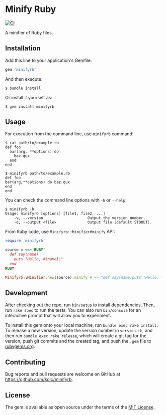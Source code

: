 # Minify Ruby

[![CI](https://github.com/koic/minifyrb/actions/workflows/test.yml/badge.svg)](https://github.com/koic/minifyrb/actions/workflows/test.yml)

A minifier of Ruby files.

## Installation

Add this line to your application's Gemfile:

```ruby
gem 'minifyrb'
```

And then execute:

```console
$ bundle install
```

Or install it yourself as:

```console
$ gem install minifyrb
```

## Usage

For execution from the command line, use `minifyrb` command:

```console
$ cat path/to/example.rb
def foo
  bar(arg, **options) do
    baz.qux
  end
end

$ minifyrb path/to/example.rb
def foo
bar(arg,**options) do baz.qux
end
end
```

You can check the command line options with `-h` or `--help`:

```console
$ minifyrb -h
Usage: minifyrb [options] [file1, file2, ...]
    -v, --version                    Output the version number.
    -o, --output <file>              Output file (default STDOUT).
```

From Ruby code, use `Minifyrb::Minifier#minify` API:

```ruby
require 'minifyrb'

source = <<~'RUBY'
  def say(name)
    puts "Hello, #{name}!"
  end
RUBY

Minifyrb::Minifier.new(source).minify # => "def say(name)puts\"Hello, \#{name}!\"\nend\n"
```

## Development

After checking out the repo, run `bin/setup` to install dependencies. Then, run `rake spec` to run the tests. You can also run `bin/console` for an interactive prompt that will allow you to experiment.

To install this gem onto your local machine, run `bundle exec rake install`. To release a new version, update the version number in `version.rb`, and then run `bundle exec rake release`, which will create a git tag for the version, push git commits and the created tag, and push the `.gem` file to [rubygems.org](https://rubygems.org).

## Contributing

Bug reports and pull requests are welcome on GitHub at https://github.com/koic/minifyrb.

## License

The gem is available as open source under the terms of the [MIT License](https://opensource.org/licenses/MIT).
